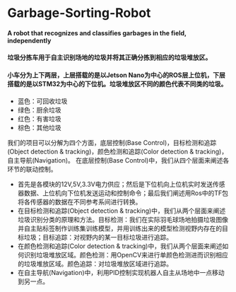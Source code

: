 # Garbage-Sorting-Robot
#### A robot that recognizes and classifies garbages in the field, independently 
#### 垃圾分拣车用于自主识别场地的垃圾并将其正确分拣到相应的垃圾堆放区。
#### 小车分为上下两层，上层搭载的是以Jetson Nano为中心的ROS层上位机，下层搭载的是以STM32为中心的下位机。垃圾堆放区不同的颜色代表不同类的垃圾。
- 蓝色：可回收垃圾
- 绿色：厨余垃圾
- 红色：有害垃圾
- 棕色：其他垃圾

我们的项目可以分解为四个方面，底层控制(Base Control)，目标检测和追踪(Object detection & tracking)，颜色检测和追踪(Color detection & tracking)，自主导航(Navigation)。
在底层控制(Base Control)中，我们从四个层面来阐述各环节的联动控制。

- 首先是各模块的12V,5V,3.3V电力供应；然后是下位机向上位机实时发送传感器数据、上位机向下位机发送运动和控制命令；最后我们阐述用Ros中的TF包将各传感器的数据在不同参考系间进行转换。
- 在目标检测和追踪(Object detection & tracking)中，我们从两个层面来阐述垃圾识别分类的原理和方法。目标检测：我们在实际羽毛球场地拍摄垃圾图像并自主贴标签制作训练集训练模型，并用训练出来的模型检测视野内存在的目标垃圾；目标追踪：对视野内的某一目标垃圾进行追踪。
- 在颜色检测和追踪(Color detection & tracking)中，我们从两个层面来阐述如何识别垃圾堆放区域。颜色检测：用OpenCV来进行单颜色检测进而识别相应的垃圾堆放区域。颜色追踪：对垃圾堆放区域进行追踪。
- 在自主导航(Navigation)中，利用PID控制实现机器人自主从场地中一点移动到另一点。
